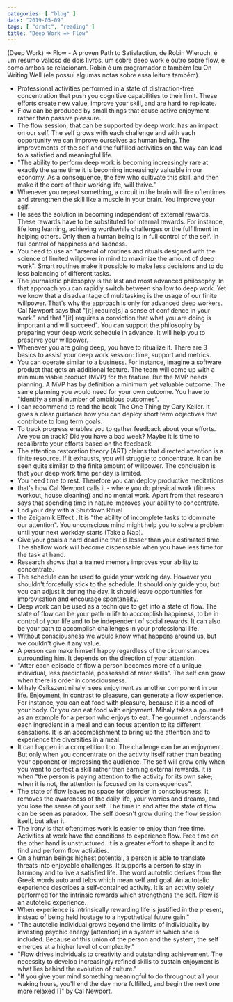 ```yaml
---
categories: [ "blog" ]
date: "2019-05-09"
tags: [ "draft", "reading" ]
title: "Deep Work => Flow"
---
```

(Deep Work) => Flow - A proven Path to Satisfaction, de Robin Wieruch,
é um resumo valioso de dois livros, um sobre deep work e outro sobre
flow, e como ambos se relacionam. Robin é um programador e também leu
On Writing Well (ele possui algumas notas sobre essa leitura também).

 - Professional activities performed in a state of distraction-free
 concentration that push you cognitive capabilities to their limit. These
 efforts create new value, improve your skill, and are hard to replicate.
 - Flow can be produced by small things that cause active enjoyment
 rather than passive pleasure. 
 - The flow session, that can be supported by deep work, has an impact on
 our self. The self grows with each challenge and with each opportunity
 we can improve ourselves as human being. The improvements of the self
 and the fulfilled activities on the way can lead to a satisfied and
 meaningful life. 
 - "The ability to perform deep work is becoming increasingly rare
 at exactly the same time it is becoming increasingly valuable in our
 economy. As a consequence, the few who cultivate this skill, and then
 make it the core of their working life, will thrive." 
 - Whenever you repeat something, a circuit in the brain will fire
 oftentimes and strengthen the skill like a muscle in your brain. You
 improve your self. 
 - He sees the solution in becoming independent of external rewards. These
 rewards have to be substituted for internal rewards. For instance,
 life long learning, achieving worthwhile challenges or the fulfillment
 in helping others. Only then a human being is in full control of the
 self. In full control of happiness and sadness. 
 - You need to use an "arsenal of routines and rituals designed with the
 science of limited willpower in mind to maximize the amount of deep
 work". Smart routines make it possible to make less decisions and to
 do less balancing of different tasks. 
 - The journalistic philosophy is the last and most advanced
 philosophy. In that approach you can rapidly switch between shallow
 to deep work. Yet we know that a disadvantage of multitasking is the
 usage of our finite willpower. That's why the approach is only for
 advanced deep workers. Cal Newport says that "[it] require[s] a sense
 of confidence in your work." and that "[it] requires a conviction that
 what you are doing is important and will succeed". You can support the
 philosophy by preparing your deep work schedule in advance. It will
 help you to preserve your willpower. 
 - Whenever you are going deep, you have to ritualize it. There are 3
 basics to assist your deep work session: time, support and metrics. 
 - You can operate similar to a business. For instance, imagine a
 software product that gets an additional feature. The team will come up
 with a minimum viable product (MVP) for the feature. But the MVP needs
 planning. A MVP has by definition a minimum yet valuable outcome. The
 same planning you would need for your own outcome. You have to "identify
 a small number of ambitious outcomes". 
 - I can recommend to read the book The One Thing by Gary Keller. It
 gives a clear guidance how you can deploy short term objectives that
 contribute to long term goals. 
 - To track progress enables you to gather feedback about your
 efforts. Are you on track? Did you have a bad week? Maybe it is time
 to recalibrate your efforts based on the feedback. 
 - The attention restoration theory (ART) claims that directed
 attention is a finite resource. If it exhausts, you will struggle
 to concentrate. It can be seen quite similar to the finite amount
 of willpower. The conclusion is that your deep work time per day is
 limited. 
 - You need time to rest. Therefore you can deploy productive meditations
 - that's how Cal Newport calls it - where you do physical work (fitness
 workout, house cleaning) and no mental work. Apart from that research
 says that spending time in nature improves your ability to concentrate. 
 - End your day with a Shutdown Ritual 
 - the Zeigarnik Effect . It is "the ability of incomplete tasks to
 dominate our attention". You unconscious mind might help you to solve
 a problem until your next workday starts (Take a Nap). 
 - Give your goals a hard deadline that is lesser than your estimated
 time. The shallow work will become dispensable when you have less time
 for the task at hand. 
 - Research shows that a trained memory improves your ability to
 concentrate. 
 - The schedule can be used to guide your working day. However you
 shouldn't forcefully stick to the schedule. It should only guide you,
 but you can adjust it during the day. It should leave opportunities
 for improvisation and encourage spontaneity. 
 - Deep work can be used as a technique to get into a state of flow. The
 state of flow can be your path in life to accomplish happiness, to be
 in control of your life and to be independent of social rewards. It can
 also be your path to accomplish challenges in your professional life. 
 - Without consciousness we would know what happens around us, but we
 couldn't give it any value. 
 - A person can make himself happy regardless of the circumstances
 surrounding him. It depends on the direction of your attention. 
 - "After each episode of flow a person becomes more of a unique
 individual, less predictable, possessed of rarer skills". The self can
 grow when there is order in consciousness. 
 - Mihaly Csikszentmihalyi sees enjoyment as another component in
 our life. Enjoyment, in contrast to pleasure, can generate a flow
 experience. For instance, you can eat food with pleasure, because it is
 a need of your body. Or you can eat food with enjoyment. Mihaly takes
 a gourmet as an example for a person who enjoys to eat. The gourmet
 understands each ingredient in a meal and can focus attention to its
 different sensations. It is an accomplishment to bring up the attention
 and to experience the diversities in a meal. 
 - It can happen in a competition too. The challenge can be an
 enjoyment. But only when you concentrate on the activity itself rather
 than beating your opponent or impressing the audience. The self will
 grow only when you want to perfect a skill rather than earning external
 rewards. It is when "the person is paying attention to the activity
 for its own sake; when it is not, the attention is focused on its
 consequences". 
 - The state of flow leaves no space for disorder in consciousness. It
 removes the awareness of the daily life, your worries and dreams,
 and you lose the sense of your self. The time in and after the state
 of flow can be seen as paradox. The self doesn't grow during the flow
 session itself, but after it. 
 - The irony is that oftentimes work is easier to enjoy than free
 time. Activities at work have the conditions to experience flow. Free
 time on the other hand is unstructured. It is a greater effort to shape
 it and to find and perform flow activities. 
 - On a human beings highest potential, a person is able to translate
 threats into enjoyable challenges. It supports a person to stay in
 harmony and to live a satisfied life. The word autotelic derives from
 the Greek words auto and telos which mean self and goal. An autotelic
 experience describes a self-contained activity. It is an activity solely
 performed for the intrinsic rewards which strengthens the self. Flow
 is an autotelic experience. 
 - When experience is intrinsically rewarding life is justified in the
 present, instead of being held hostage to a hypothetical future gain." 
 - "The autotelic individual grows beyond the limits of individuality
 by investing psychic energy [attention] in a system in which she is
 included. Because of this union of the person and the system, the self
 emerges at a higher level of complexity." 
 - "Flow drives individuals to creativity and outstanding achievement. The
 necessity to develop increasingly refined skills to sustain enjoyment
 is what lies behind the evolution of culture." 
 - "If you give your mind something meaningful to do throughout all
 your waking hours, you'll end the day more fulfilled, and begin the
 next one more relaxed []" by Cal Newport. 
